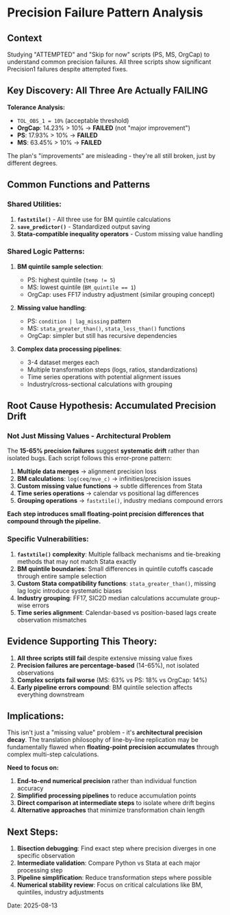 # Precision Failure Pattern Analysis

## Context
Studying "ATTEMPTED" and "Skip for now" scripts (PS, MS, OrgCap) to understand common precision failures. All three scripts show significant Precision1 failures despite attempted fixes.

## Key Discovery: All Three Are Actually FAILING

**Tolerance Analysis:**
- `TOL_OBS_1 = 10%` (acceptable threshold)
- **OrgCap**: 14.23% > 10% → **FAILED** (not "major improvement")
- **PS**: 17.93% > 10% → **FAILED** 
- **MS**: 63.45% > 10% → **FAILED**

The plan's "improvements" are misleading - they're all still broken, just by different degrees.

## Common Functions and Patterns

### Shared Utilities:
1. **`fastxtile()`** - All three use for BM quintile calculations
2. **`save_predictor()`** - Standardized output saving
3. **Stata-compatible inequality operators** - Custom missing value handling

### Shared Logic Patterns:
1. **BM quintile sample selection**:
   - PS: highest quintile (`temp != 5`)
   - MS: lowest quintile (`BM_quintile == 1`) 
   - OrgCap: uses FF17 industry adjustment (similar grouping concept)

2. **Missing value handling**:
   - PS: `condition | lag_missing` pattern
   - MS: `stata_greater_than()`, `stata_less_than()` functions
   - OrgCap: simpler but still has recursive dependencies

3. **Complex data processing pipelines**:
   - 3-4 dataset merges each
   - Multiple transformation steps (logs, ratios, standardizations)
   - Time series operations with potential alignment issues
   - Industry/cross-sectional calculations with grouping

## Root Cause Hypothesis: Accumulated Precision Drift

### Not Just Missing Values - Architectural Problem

The **15-65% precision failures** suggest **systematic drift** rather than isolated bugs. Each script follows this error-prone pattern:

1. **Multiple data merges** → alignment precision loss
2. **BM calculations**: `log(ceq/mve_c)` → infinities/precision issues  
3. **Custom missing value functions** → subtle differences from Stata
4. **Time series operations** → calendar vs positional lag differences
5. **Grouping operations** → `fastxtile()`, industry medians compound errors

**Each step introduces small floating-point precision differences that compound through the pipeline.**

### Specific Vulnerabilities:

1. **`fastxtile()` complexity**: Multiple fallback mechanisms and tie-breaking methods that may not match Stata exactly
2. **BM quintile boundaries**: Small differences in quintile cutoffs cascade through entire sample selection
3. **Custom Stata compatibility functions**: `stata_greater_than()`, missing lag logic introduce systematic biases
4. **Industry grouping**: FF17, SIC2D median calculations accumulate group-wise errors
5. **Time series alignment**: Calendar-based vs position-based lags create observation mismatches

## Evidence Supporting This Theory:

1. **All three scripts still fail** despite extensive missing value fixes
2. **Precision failures are percentage-based** (14-65%), not isolated observations
3. **Complex scripts fail worse** (MS: 63% vs PS: 18% vs OrgCap: 14%)
4. **Early pipeline errors compound**: BM quintile selection affects everything downstream

## Implications:

This isn't just a "missing value" problem - it's **architectural precision decay**. The translation philosophy of line-by-line replication may be fundamentally flawed when **floating-point precision accumulates** through complex multi-step calculations.

**Need to focus on:**
1. **End-to-end numerical precision** rather than individual function accuracy
2. **Simplified processing pipelines** to reduce accumulation points
3. **Direct comparison at intermediate steps** to isolate where drift begins
4. **Alternative approaches** that minimize transformation chain length

## Next Steps:

1. **Bisection debugging**: Find exact step where precision diverges in one specific observation
2. **Intermediate validation**: Compare Python vs Stata at each major processing step
3. **Pipeline simplification**: Reduce transformation steps where possible
4. **Numerical stability review**: Focus on critical calculations like BM, quintiles, industry adjustments

Date: 2025-08-13